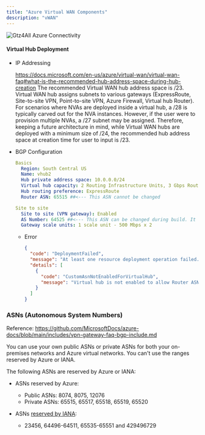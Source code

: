 ```yaml
---
title: "Azure Virtual WAN Components"
description: "vWAN"
---
```


![Gtz4All Azure Connectivity](../../assets/azureconnecitivity.drawio)

#### Virtual Hub Deployment

- IP Addressing

  https://docs.microsoft.com/en-us/azure/virtual-wan/virtual-wan-faq#what-is-the-recommended-hub-address-space-during-hub-creation
  The recommended Virtual WAN hub address space is /23. Virtual WAN hub assigns subnets to various gateways (ExpressRoute, Site-to-site VPN, Point-to-site VPN, Azure Firewall, Virtual hub Router). For scenarios where NVAs are deployed inside a virtual hub, a /28 is typically carved out for the NVA instances. However, if the user were to provision multiple NVAs, a /27 subnet may be assigned. Therefore, keeping a future architecture in mind, while Virtual WAN hubs are deployed with a minimum size of /24, the recommended hub address space at creation time for user to input is /23.



- BGP Configuration

  ```yml
  Basics
    Region: South Central US
    Name: vhub2
    Hub private address space: 10.0.0.0/24
    Virtual hub capacity: 2 Routing Infrastructure Units, 3 Gbps Router, Supports 2000 VMs
    Hub routing preference: ExpressRoute
    Router ASN: 65515 ##<--- This ASN cannot be changed

  Site to site
    Site to site (VPN gateway): Enabled
    AS Number: 64525 ##<--- This ASN can be changed during build. It cannot be modified later.
    Gateway scale units: 1 scale unit - 500 Mbps x 2
  ```
    - Error

      ```json
      {
        "code": "DeploymentFailed",
        "message": "At least one resource deployment operation failed. Please list deployment operations for details. Please see https://aka.ms/DeployOperations for usage details.",
        "details": [
          {
            "code": "CustomAsnNotEnabledForVirtualHub",
            "message": "Virtual hub is not enabled to allow Router ASN modification. Please set ASN to 65515 or contact Support for enabling virtual hub to allow modification."
          }
        ]
      }
      ```

### ASNs (Autonomous System Numbers)

Reference: https://github.com/MicrosoftDocs/azure-docs/blob/main/includes/vpn-gateway-faq-bgp-include.md

You can use your own public ASNs or private ASNs for both your on-premises networks and Azure virtual networks. You can't use the ranges reserved by Azure or IANA.

The following ASNs are reserved by Azure or IANA:
* ASNs reserved by Azure:

  * Public ASNs: 8074, 8075, 12076
  * Private ASNs: 65515, 65517, 65518, 65519, 65520
* ASNs [reserved by IANA](http://www.iana.org/assignments/iana-as-numbers-special-registry/iana-as-numbers-special-registry.xhtml):

  * 23456, 64496-64511, 65535-65551 and 429496729
